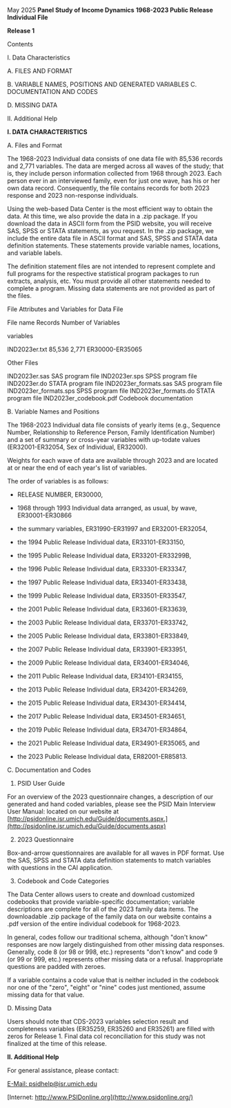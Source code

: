 May 2025
**Panel Study of Income Dynamics**
**1968-2023 Public Release Individual File**


**Release 1**


Contents

I. Data Characteristics

A. FILES AND FORMAT

B. VARIABLE NAMES, POSITIONS AND GENERATED VARIABLES
C. DOCUMENTATION AND CODES

D. MISSING DATA

II. Additional Help

**I. DATA CHARACTERISTICS**

A. Files and Format

The 1968-2023 Individual data consists of one data file with 85,536 records and 2,771 variables. The data
are merged across all waves of the study; that is, they include person information collected from 1968 through
2023. Each person ever in an interviewed family, even for just one wave, has his or her own data record.
Consequently, the file contains records for both 2023 response and 2023 non-response individuals.

Using the web-based Data Center is the most efficient way to obtain the data. At this time, we also provide
the data in a .zip package. If you download the data in ASCII form from the PSID website, you will receive
SAS, SPSS or STATA statements, as you request. In the .zip package, we include the entire data file in ASCII
format and SAS, SPSS and STATA data definition statements. These statements provide variable names,
locations, and variable labels.

The definition statement files are not intended to represent complete and full programs for the respective
statistical program packages to run extracts, analysis, etc. You must provide all other statements needed to
complete a program. Missing data statements are not provided as part of the files.


File Attributes and Variables for Data File

File name Records Number of       Variables

variables

IND2023er.txt 85,536 2,771          ER30000-ER35065

Other Files

IND2023er.sas SAS program file
IND2023er.sps SPSS program file
IND2023er.do STATA program file
IND2023er_formats.sas SAS program file
IND2023er_formats.sps SPSS program file
IND2023er_formats.do STATA program file
IND2023er_codebook.pdf Codebook documentation

B. Variable Names and Positions

The 1968-2023 Individual data file consists of yearly items (e.g., Sequence Number, Relationship to
Reference Person, Family Identification Number) and a set of summary or cross-year variables with up-todate values (ER32001-ER32054, Sex of Individual, ER32000).

Weights for each wave of data are available through 2023 and are located at or near the end of each year's
list of variables.

The order of variables is as follows:

- RELEASE NUMBER, ER30000,

- 1968 through 1993 Individual data arranged, as usual, by wave, ER30001-ER30866

- the summary variables, ER31990-ER31997 and ER32001-ER32054,

- the 1994 Public Release Individual data, ER33101-ER33150,

- the 1995 Public Release Individual data, ER33201-ER33299B,

- the 1996 Public Release Individual data, ER33301-ER33347,

- the 1997 Public Release Individual data, ER33401-ER33438,

- the 1999 Public Release Individual data, ER33501-ER33547,

- the 2001 Public Release Individual data, ER33601-ER33639,

- the 2003 Public Release Individual data, ER33701-ER33742,

- the 2005 Public Release Individual data, ER33801-ER33849,

- the 2007 Public Release Individual data, ER33901-ER33951,

- the 2009 Public Release Individual data, ER34001-ER34046,

- the 2011 Public Release Individual data, ER34101-ER34155,

- the 2013 Public Release Individual data, ER34201-ER34269,

- the 2015 Public Release Individual data, ER34301-ER34414,

- the 2017 Public Release Individual data, ER34501-ER34651,

- the 2019 Public Release Individual data, ER34701-ER34864,

- the 2021 Public Release Individual data, ER34901-ER35065, and

- the 2023 Public Release Individual data, ER82001-ER85813.


C. Documentation and Codes

1. PSID User Guide

For an overview of the 2023 questionnaire changes, a description of our generated and hand coded variables,
please see the PSID Main Interview User Manual: located on our website at
[http://psidonline.isr.umich.edu/Guide/documents.aspx.](http://psidonline.isr.umich.edu/Guide/documents.aspx)

2. 2023 Questionnaire

Box-and-arrow questionnaires are available for all waves in PDF format. Use the SAS, SPSS and STATA
data definition statements to match variables with questions in the CAI application.

3. Codebook and Code Categories

The Data Center allows users to create and download customized codebooks that provide variable-specific
documentation; variable descriptions are complete for all of the 2023 family data items. The downloadable
.zip package of the family data on our website contains a .pdf version of the entire individual codebook for
1968-2023.

In general, codes follow our traditional schema, although "don't know" responses are now largely
distinguished from other missing data responses. Generally, code 8 (or 98 or 998, etc.) represents "don't
know" and code 9 (or 99 or 999, etc.) represents other missing data or a refusal. Inappropriate questions are
padded with zeroes.

If a variable contains a code value that is neither included in the codebook nor one of the "zero", "eight" or
"nine" codes just mentioned, assume missing data for that value.

D. Missing Data

Users should note that CDS-2023 variables selection result and completeness variables (ER35259, ER35260
and ER35261) are filled with zeros for Release 1. Final data col reconciliation for this study was not finalized
at the time of this release.

**II. Additional Help**

For general assistance, please contact:

[E-Mail:  psidhelp@isr.umich.edu](mailto:psidhelp@isr.umich.edu)

[Internet: http://www.PSIDonline.org](http://www.psidonline.org/)


